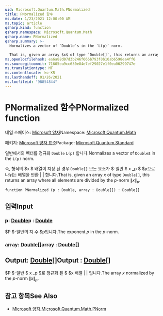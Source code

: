 ```yaml
---
uid: Microsoft.Quantum.Math.PNormalized
title: PNormalized 함수
ms.date: 1/23/2021 12:00:00 AM
ms.topic: article
qsharp.kind: function
qsharp.namespace: Microsoft.Quantum.Math
qsharp.name: PNormalized
qsharp.summary: >-
  Normalizes a vector of `Double`s in the `L(p)` norm.

  That is, given an array $x$ of type `Double[]`, this returns an array where all elements are divided by the $p$-norm $\|x\|_p$.
ms.openlocfilehash: ea6a88d07d3b246f666b793f0b10ab6598ea4ff6
ms.sourcegitcommit: 71605ea9cc630e84e7ef29027e1f0ea06299747e
ms.translationtype: MT
ms.contentlocale: ko-KR
ms.lasthandoff: 01/26/2021
ms.locfileid: "98854844"
---
```

# <a name="pnormalized-function"></a><span data-ttu-id="42145-102">PNormalized 함수</span><span class="sxs-lookup"><span data-stu-id="42145-102">PNormalized function</span></span>

<span data-ttu-id="42145-103">네임 스페이스: [Microsoft 양자](xref:Microsoft.Quantum.Math)</span><span class="sxs-lookup"><span data-stu-id="42145-103">Namespace: [Microsoft.Quantum.Math](xref:Microsoft.Quantum.Math)</span></span>

<span data-ttu-id="42145-104">패키지: [Microsoft 양자 표준](https://nuget.org/packages/Microsoft.Quantum.Standard)</span><span class="sxs-lookup"><span data-stu-id="42145-104">Package: [Microsoft.Quantum.Standard](https://nuget.org/packages/Microsoft.Quantum.Standard)</span></span>


<span data-ttu-id="42145-105">일반에서의 벡터를 정규화 `Double` `L(p)` 합니다.</span><span class="sxs-lookup"><span data-stu-id="42145-105">Normalizes a vector of `Double`s in the `L(p)` norm.</span></span>

<span data-ttu-id="42145-106">즉, 형식의 $x $ 배열이 지정 된 경우 `Double[]` 모든 요소가 $-일반 $ x _p $ $p으로 나뉘는 배열을 반환 \| \| 합니다.</span><span class="sxs-lookup"><span data-stu-id="42145-106">That is, given an array $x$ of type `Double[]`, this returns an array where all elements are divided by the $p$-norm $\|x\|_p$.</span></span>

```qsharp
function PNormalized (p : Double, array : Double[]) : Double[]
```


## <a name="input"></a><span data-ttu-id="42145-107">입력</span><span class="sxs-lookup"><span data-stu-id="42145-107">Input</span></span>

### <a name="p--double"></a><span data-ttu-id="42145-108">p: [Double](xref:microsoft.quantum.lang-ref.double)</span><span class="sxs-lookup"><span data-stu-id="42145-108">p : [Double](xref:microsoft.quantum.lang-ref.double)</span></span>

<span data-ttu-id="42145-109">$P $-일반의 지 수 $p입니다.</span><span class="sxs-lookup"><span data-stu-id="42145-109">The exponent $p$ in the $p$-norm.</span></span>


### <a name="array--double"></a><span data-ttu-id="42145-110">array: [Double](xref:microsoft.quantum.lang-ref.double)[]</span><span class="sxs-lookup"><span data-stu-id="42145-110">array : [Double](xref:microsoft.quantum.lang-ref.double)[]</span></span>





## <a name="output--double"></a><span data-ttu-id="42145-111">Output: [Double](xref:microsoft.quantum.lang-ref.double)[]</span><span class="sxs-lookup"><span data-stu-id="42145-111">Output : [Double](xref:microsoft.quantum.lang-ref.double)[]</span></span>

<span data-ttu-id="42145-112">$P $-일반 $ x _p $로 정규화 된 $ $x 배열 \| \| 입니다.</span><span class="sxs-lookup"><span data-stu-id="42145-112">The array $x$ normalized by the $p$-norm $\|x\|_p$.</span></span>

## <a name="see-also"></a><span data-ttu-id="42145-113">참고 항목</span><span class="sxs-lookup"><span data-stu-id="42145-113">See Also</span></span>

- [<span data-ttu-id="42145-114">Microsoft 양자.</span><span class="sxs-lookup"><span data-stu-id="42145-114">Microsoft.Quantum.Math.PNorm</span></span>](xref:Microsoft.Quantum.Math.PNorm)
